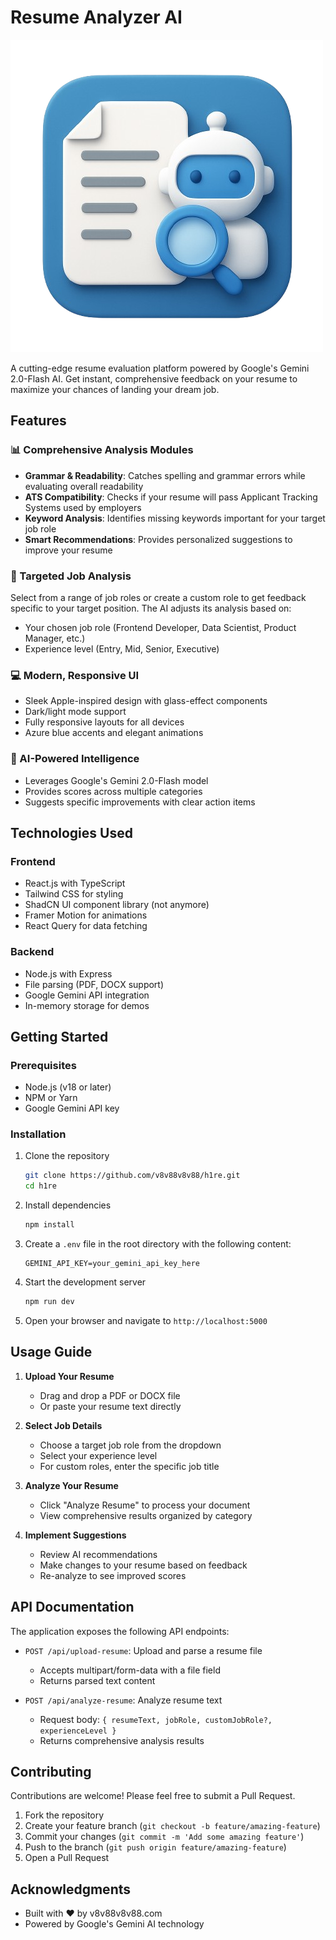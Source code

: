 # Resume Analyzer AI

![Resume Analyzer AI](hire.png)

A cutting-edge resume evaluation platform powered by Google's Gemini 2.0-Flash AI. Get instant, comprehensive feedback on your resume to maximize your chances of landing your dream job.

## Features

### 📊 Comprehensive Analysis Modules

- **Grammar & Readability**: Catches spelling and grammar errors while evaluating overall readability
- **ATS Compatibility**: Checks if your resume will pass Applicant Tracking Systems used by employers
- **Keyword Analysis**: Identifies missing keywords important for your target job role
- **Smart Recommendations**: Provides personalized suggestions to improve your resume

### 🎯 Targeted Job Analysis

Select from a range of job roles or create a custom role to get feedback specific to your target position. The AI adjusts its analysis based on:
- Your chosen job role (Frontend Developer, Data Scientist, Product Manager, etc.)
- Experience level (Entry, Mid, Senior, Executive)

### 💻 Modern, Responsive UI

- Sleek Apple-inspired design with glass-effect components
- Dark/light mode support
- Fully responsive layouts for all devices
- Azure blue accents and elegant animations

### 🧠 AI-Powered Intelligence

- Leverages Google's Gemini 2.0-Flash model
- Provides scores across multiple categories
- Suggests specific improvements with clear action items

## Technologies Used

### Frontend
- React.js with TypeScript
- Tailwind CSS for styling
- ShadCN UI component library (not anymore)
- Framer Motion for animations
- React Query for data fetching

### Backend
- Node.js with Express
- File parsing (PDF, DOCX support)
- Google Gemini API integration
- In-memory storage for demos

## Getting Started

### Prerequisites

- Node.js (v18 or later)
- NPM or Yarn
- Google Gemini API key

### Installation

1. Clone the repository
   ```bash
   git clone https://github.com/v8v88v8v88/h1re.git
   cd h1re
   ```

2. Install dependencies
   ```bash
   npm install
   ```

3. Create a `.env` file in the root directory with the following content:
   ```
   GEMINI_API_KEY=your_gemini_api_key_here
   ```

4. Start the development server
   ```bash
   npm run dev
   ```

5. Open your browser and navigate to `http://localhost:5000`

## Usage Guide

1. **Upload Your Resume**
   - Drag and drop a PDF or DOCX file
   - Or paste your resume text directly

2. **Select Job Details**
   - Choose a target job role from the dropdown
   - Select your experience level
   - For custom roles, enter the specific job title

3. **Analyze Your Resume**
   - Click "Analyze Resume" to process your document
   - View comprehensive results organized by category

4. **Implement Suggestions**
   - Review AI recommendations
   - Make changes to your resume based on feedback
   - Re-analyze to see improved scores

## API Documentation

The application exposes the following API endpoints:

- `POST /api/upload-resume`: Upload and parse a resume file
  - Accepts multipart/form-data with a file field
  - Returns parsed text content

- `POST /api/analyze-resume`: Analyze resume text
  - Request body: `{ resumeText, jobRole, customJobRole?, experienceLevel }`
  - Returns comprehensive analysis results

## Contributing

Contributions are welcome! Please feel free to submit a Pull Request.

1. Fork the repository
2. Create your feature branch (`git checkout -b feature/amazing-feature`)
3. Commit your changes (`git commit -m 'Add some amazing feature'`)
4. Push to the branch (`git push origin feature/amazing-feature`)
5. Open a Pull Request


## Acknowledgments

- Built with ❤️ by v8v88v8v88.com
- Powered by Google's Gemini AI technology
